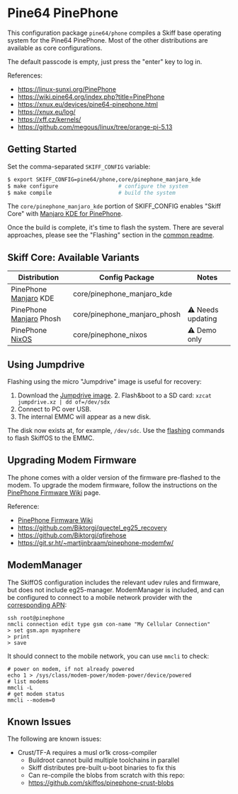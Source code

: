 # Pine64 PinePhone

This configuration package `pine64/phone` compiles a Skiff base operating system
for the Pine64 PinePhone. Most of the other distributions are available as core
configurations.

The default passcode is empty, just press the "enter" key to log in.

References: 

 - https://linux-sunxi.org/PinePhone
 - https://wiki.pine64.org/index.php?title=PinePhone 
 - https://xnux.eu/devices/pine64-pinephone.html
 - https://xnux.eu/log/
 - https://xff.cz/kernels/
 - https://github.com/megous/linux/tree/orange-pi-5.13

## Getting Started

Set the comma-separated `SKIFF_CONFIG` variable:

```sh
$ export SKIFF_CONFIG=pine64/phone,core/pinephone_manjaro_kde
$ make configure                   # configure the system
$ make compile                     # build the system
```

The `core/pinephone_manjaro_kde` portion of SKIFF_CONFIG enables "Skiff Core"
with [Manjaro KDE for PinePhone].

Once the build is complete, it's time to flash the system. There are several
approaches, please see the "Flashing" section in the [common readme].

[common readme]: ../
[Manjaro KDE for PinePhone]: https://osdn.net/projects/manjaro-arm/storage/pinephone/plasma-mobile/dev/210102/

## Skiff Core: Available Variants

| **Distribution**          | **Config Package**           | **Notes**        |
|---------------------------|------------------------------|------------------|
| PinePhone [Manjaro] KDE   | core/pinephone_manjaro_kde   |                  |
| PinePhone [Manjaro] Phosh | core/pinephone_manjaro_phosh | ⚠ Needs updating |
| PinePhone [NixOS]         | core/pinephone_nixos         | ⚠ Demo only      |

[Manjaro]: https://manjaro.org/
[NixOS]: https://github.com/NixOS/nixpkgs/

## Using Jumpdrive

Flashing using the micro "Jumpdrive" image is useful for recovery:

 1. Download the [Jumpdrive image]. 2. Flash&boot to a SD card: `xzcat jumpdrive.xz | dd of=/dev/sdx`
 3. Connect to PC over USB.
 4. The internal EMMC will appear as a new disk.

The disk now exists at, for example, `/dev/sdc`. Use the [flashing](../)
commands to flash SkiffOS to the EMMC.

[Jumpdrive image]: https://github.com/dremurrs-embedded/Jumpdrive/releases

## Upgrading Modem Firmware

The phone comes with a older version of the firmware pre-flashed to the modem.
To upgrade the modem firmware, follow the instructions on the [PinePhone
Firmware Wiki] page.

Reference:

 - [PinePhone Firmware Wiki]
 - https://github.com/Biktorgj/quectel_eg25_recovery
 - https://github.com/Biktorgj/qfirehose
 - https://git.sr.ht/~martijnbraam/pinephone-modemfw/

[PinePhone Firmware Wiki]: https://wiki.pine64.org/wiki/PineModems#Firmware_Recovery

## ModemManager

The SkiffOS configuration includes the relevant udev rules and firmware, but
does not include eg25-manager. ModemManager is included, and can be configured
to connect to a mobile network provider with the [corresponding APN]:

[corresponding APN]: https://wiki.pine64.org/wiki/PinePhone_APN_Settings

```
ssh root@pinephone
nmcli connection edit type gsm con-name "My Cellular Connection"
> set gsm.apn myapnhere
> print
> save
```

It should connect to the mobile network, you can use `mmcli` to check:

```
# power on modem, if not already powered
echo 1 > /sys/class/modem-power/modem-power/device/powered
# list modems
mmcli -L
# get modem status
mmcli --modem=0
```

## Known Issues

The following are known issues:

 - Crust/TF-A requires a musl or1k cross-compiler
   - Buildroot cannot build multiple toolchains in parallel
   - Skiff distributes pre-built u-boot binaries to fix this
   - Can re-compile the blobs from scratch with this repo:
   - https://github.com/skiffos/pinephone-crust-blobs
